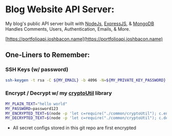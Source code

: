 # Blog Website API Server:

My blog's public API server built with [NodeJs](https://nodejs.org/en/), [ExpressJS](https://expressjs.com/), & [MongoDB](https://www.mongodb.com/)
Handles Comments, Users, Authentication, Emails, & More.

[https://portfolioapi.joshbacon.name](https://portfolioapi.joshbacon.name)


## One-Liners to Remember:

### SSH Keys (w/ password)
```bash
ssh-keygen -t rsa -C ${MY_EMAIL} -b 4096 -N=${MY_PRIVATE_KEY_PASSWORD} -f ssh
```
### Encrypt / Decrypt w/ my [cryptoUtil](./common/cryptoUtil.js) library
```bash
MY_PLAIN_TEXT="hello world"
MY_PASSWORD=password123
MY_ENCRYPTED_TEXT=$(node -p 'let c=require("./common/cryptoUtil"); c.encrypt("'${MY_PASSWORD}'","'${MY_PLAIN_TEXT}'");')
MY_DECRYPTED_TEXT=$(node -p 'let c=require("./common/cryptoUtil"); c.decrypt("'${MY_PASSWORD}'","'${MY_ENCRYPTED_SECRET}'");')
```
- All secret configs stored in this git repo are first encrypted